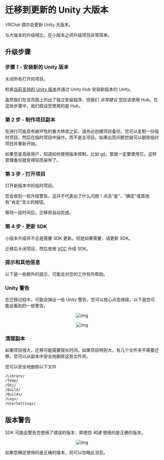 # 迁移到更新的 Unity 大版本

VRChat 偶尔会更新 Unity 大版本。

与大版本的升级相比，在小版本之间升级项目非常简单。

## 升级步骤

### 步骤 1 - 安装新的 Unity 版本

关闭所有打开的项目。

检查[当前支持的 Unity 版本](/creators.vrchat.com/sdk/current-unity-version)并通过 Unity Hub 安装新版本的 Unity。

虽然我们在该页面上列出了独立安装程序，但我们 *非常建议* 您应该使用 Hub。在这些步骤中，我们假设您使用的是 Hub。

### 第 2 步 - 制作项目副本

在进行可能具有破坏性的重大修改之前，请务必创建项目备份。您可以复制一份临时项目，然后在临时项目中操作，而不是主项目。如果出现问题您就可以删除临时项目并重新开始。

如果您是高级用户，知道如何使用版本控制，比如 [git](https://git-scm.com/)，那就一定要使用它。这样管理备份就变得轻而易举了。

### 第 3 步 - 打开项目

打开新版本中的临时项目。

您会收到一些升级警告。这并不代表出了什么问题！点击“是”，“确定”或其他有"肯定"含义的按钮。

等待一段时间后，迁移将自动完成。

### 第 4 步 - 更新 SDK

小版本升级并不总是需要 SDK 更新。但是如果需要，请更新 SDK。

迁移后关闭项目，然后使用 [VCC](/vcc.docs.vrchat.com/index.md) 升级 SDK。

### 提示和其他信息

以下是一些额外的提示，可能会对您的工作有所帮助。

### Unity 警告

在迁移过程中，可能会弹出一些 Unity 警告，您可以放心点击继续。以下是您可能会看到的一些警告。

<center>

![img](/docs.vrchat.com/images/migrating-to-a-newer-minor-unity-version-1.png)

![img](/docs.vrchat.com/images/migrating-to-a-newer-minor-unity-version-2.png)

</center>

### 清理副本

如果项目很大，迁移可能需要很长时间。如果项目特别大，有几个文件夹不需要迁移。您可以从副本中安全地删除这些文件夹。

您可以安全地删除以下文件

```txt
/Library/
/Temp/
/Obj/
/Build/
/Builds/
/Logs/
/UserSettings/
```

## 版本警告

SDK 可能会警告您使用了错误的版本，即使您 _知道_ 使用的是正确的版本。

<center>

![img](/docs.vrchat.com/images/migrating-to-a-newer-minor-unity-version-3.png)

</center>

如果您确定使用的是正确的版本，则可以忽略此消息。